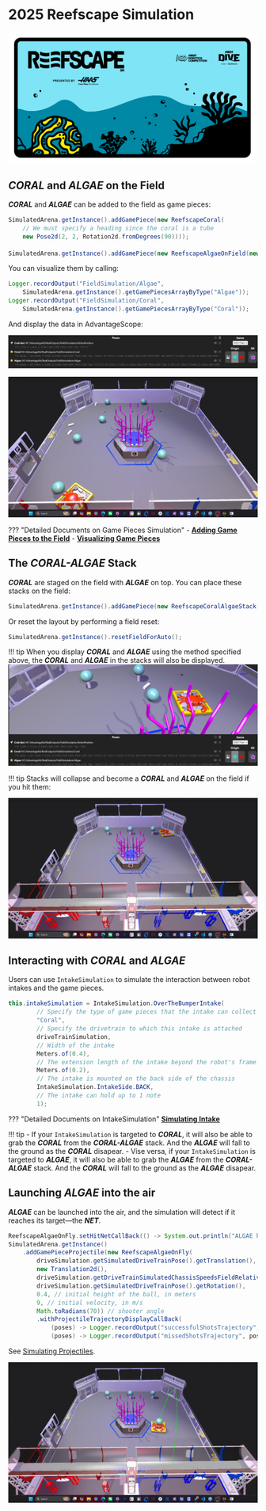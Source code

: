 # 2025 Reefscape Simulation
![alt text](media/fd_frc_socialgraphics_fb_post.png)

## ***CORAL*** and ***ALGAE*** on the Field
***CORAL*** and ***ALGAE*** can be added to the field as game pieces:

```java
SimulatedArena.getInstance().addGamePiece(new ReefscapeCoral(
    // We must specify a heading since the coral is a tube
    new Pose2d(2, 2, Rotation2d.fromDegrees(90))));

SimulatedArena.getInstance().addGamePiece(new ReefscapeAlgaeOnField(new Translation2d(2,2)));
```

You can visualize them by calling:

```java
Logger.recordOutput("FieldSimulation/Algae", 
    SimulatedArena.getInstance().getGamePiecesArrayByType("Algae"));
Logger.recordOutput("FieldSimulation/Coral", 
    SimulatedArena.getInstance().getGamePiecesArrayByType("Coral"));
```

And display the data in AdvantageScope:

![](./media/reefscape%20coral%20algae%20ascope.png)

![Reefscape Game Pieces](./media/reefscape%20game%20pieces.gif)

??? "Detailed Documents on Game Pieces Simulation"
    - **[Adding Game Pieces to the Field](https://shenzhen-robotics-alliance.github.io/maple-sim/using-the-simulated-arena/#3-adding-game-pieces-to-the-field)**
    - **[Visualizing Game Pieces](https://shenzhen-robotics-alliance.github.io/maple-sim/using-the-simulated-arena/#4-visualizing-game-pieces)**


## The ***CORAL-ALGAE*** Stack
***CORAL*** are staged on the field with ***ALGAE*** on top. You can place these stacks on the field:

```java
SimulatedArena.getInstance().addGamePiece(new ReefscapeCoralAlgaeStack(new Translation2d(2,2)));
```

Or reset the layout by performing a field reset:

```java
SimulatedArena.getInstance().resetFieldForAuto();
```

!!! tip
    When you display ***CORAL*** and ***ALGAE*** using the method specified above, the ***CORAL*** and ***ALGAE*** in the stacks will also be displayed.
![alt text](./media/reefscape%20stack%20ascope.png)


!!! tip
    Stacks will collapse and become a ***CORAL*** and ***ALGAE*** on the field if you hit them:

![](./media/reefscape%20stack.gif)

## Interacting with ***CORAL*** and ***ALGAE***
Users can use `IntakeSimulation` to simulate the interaction between robot intakes and the game pieces. 

```java
this.intakeSimulation = IntakeSimulation.OverTheBumperIntake(
        // Specify the type of game pieces that the intake can collect
        "Coral",
        // Specify the drivetrain to which this intake is attached
        driveTrainSimulation,
        // Width of the intake
        Meters.of(0.4),
        // The extension length of the intake beyond the robot's frame (when activated)
        Meters.of(0.2),
        // The intake is mounted on the back side of the chassis
        IntakeSimulation.IntakeSide.BACK,
        // The intake can hold up to 1 note
        1);
```

??? "Detailed Documents on IntakeSimulation"
    **[Simulating Intake](https://shenzhen-robotics-alliance.github.io/maple-sim/simulating-intake/)**

!!! tip
    - If your `IntakeSimulation` is targeted to ***CORAL***, it will also be able to grab the ***CORAL*** from the ***CORAL-ALGAE*** stack. And the ***ALGAE*** will fall to the ground as the ***CORAL*** disapear.
    - Vise versa, if your `IntakeSimulation` is targeted to ***ALGAE***, it will also be able to grab the ***ALGAE*** from the ***CORAL-ALGAE*** stack. And the ***CORAL*** will fall to the ground as the ***ALGAE*** disapear.


## Launching ***ALGAE*** into the air
***ALGAE*** can be launched into the air, and the simulation will detect if it reaches its target—the ***NET***.

```java
ReefscapeAlgaeOnFly.setHitNetCallBack(() -> System.out.println("ALGAE hits NET!"));
SimulatedArena.getInstance()
    .addGamePieceProjectile(new ReefscapeAlgaeOnFly(
        driveSimulation.getSimulatedDriveTrainPose().getTranslation(),
        new Translation2d(),
        driveSimulation.getDriveTrainSimulatedChassisSpeedsFieldRelative(),
        driveSimulation.getSimulatedDriveTrainPose().getRotation(),
        0.4, // initial height of the ball, in meters
        9, // initial velocity, in m/s
        Math.toRadians(70)) // shooter angle
        .withProjectileTrajectoryDisplayCallBack(
            (poses) -> Logger.recordOutput("successfulShotsTrajectory", poses.toArray(Pose3d[]::new)),
            (poses) -> Logger.recordOutput("missedShotsTrajectory", poses.toArray(Pose3d[]::new))));
```

See [Simulating Projectiles](./simulating-projectiles.md).

![](./media/launching%20algae.gif)
